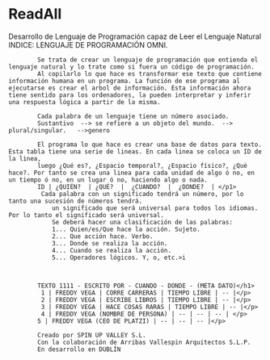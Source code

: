 # ReadAll
Desarrollo de Lenguaje de Programación capaz de Leer el Lenguaje Natural 
INDICE: LENGUAJE DE PROGRAMACIÓN OMNI.

            Se trata de crear un lenguaje de programación que entienda el lenguaje natural y lo trate como si fuera un código de programación.
            Al copilarlo lo que hace es transformar ese texto que contiene información humana en un programa. La función de ese programa al ejecutarse es crear el arbol de información. Esta información ahora tiene sentido para los ordenadores, la pueden interpretar y inferir una respuesta lógica a partir de la misma.
            
            Cada palabra de un lenguaje tiene un número asociado.
            Sustantivo  --> se refiere a un objeto del mundo.  --> plural/singular.   -->genero   
            
            El programa lo que hace es crear una base de datos para texto. Esta tabla tiene una serie de lineas. En cada linea se coloca un ID de la linea,
            luego ¿Qué es?, ¿Espacio temporal?, ¿Espacio físico?, ¿Qué hace?. Por tanto se crea una linea para cada unidad de algo ó no, en un tiempo ó no, en un lugar ó no, haciendo algo o nada.
            ID | ¿QUIÉN?  | ¿QUÉ?  |  ¿CUANDO?  |  ¿DONDE?  | </p1>     
             Cada palabra con un significado tendrá un número, por lo tanto una sucesión de números tendrá.
                un significado que será universal para todos los idiomas. Por lo tanto el significado será universal.
                Se deberá hacer una clasificación de las palabras:
                1... Quien/es/Que hace la acción. Sujeto.
                2... Que acción hace. Verbo.
                3... Donde se realiza la acción.
                4... Cuando se realiza la acción.
                5... Operadores lógicos. Y, o, etc.>i
            
            
           
            TEXTO 1111 - ESCRITO POR - CUANDO - DONDE - (META DATO)</h1>
             1 | FREDDY VEGA | CORRE CARRERAS | TIEMPO LIBRE | -- |</p> 
             2 | FREDDY VEGA | ESCRIBE LIBROS | TIEMPO LIBRE | -- |</p>   
             3 | FREDDY VEGA | HACE COSAS RARAS | TIEMPO LIBRE | -- |</p>    
             4 | FREDDY VEGA (NOMBRE DE PERSONA) | -- | -- | -- | </p>    
            5 | FREDDY VEGA (CEO DE PLATZI) | -- | -- | -- |</p>    

            Creado por SPIN UP VALLEY S.L.
            Con la colaboración de Arribas Vallespin Arquitectos S.L.P. 
            En desarrollo en DUBLÍN


            

